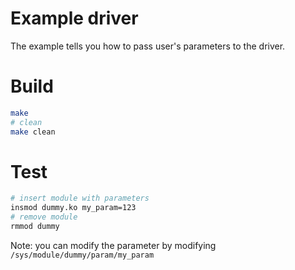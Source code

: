 # Example driver

The example tells you how to pass user's parameters to the driver.

# Build

```bash
make
# clean
make clean
```

# Test

```bash
# insert module with parameters
insmod dummy.ko my_param=123
# remove module
rmmod dummy
```

Note: you can modify the parameter by modifying `/sys/module/dummy/param/my_param`
